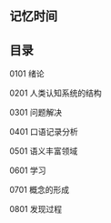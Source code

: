 ## 记忆时间

## 目录

0101 绪论

0201 人类认知系统的结构

0301 问题解决

0401 口语记录分析

0501 语义丰富领域

0601 学习

0701 概念的形成

0801 发现过程


